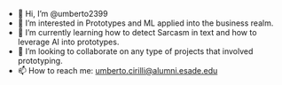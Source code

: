 - 👋 Hi, I’m @umberto2399
- 👀 I’m interested in Prototypes and ML applied into the business realm.
- 🌱 I’m currently learning how to detect Sarcasm in text and how to leverage AI into prototypes. 
- 💞️ I’m looking to collaborate on any type of projects that involved prototyping.
- 📫 How to reach me: umberto.cirilli@alumni.esade.edu
